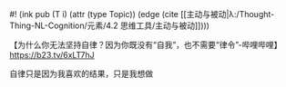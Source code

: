 #! (ink pub (T i) (attr (type Topic)) (edge (cite [[主动与被动|λ:/Thought-Thing-NL-Cognition/元素/4.2 思维工具/主动与被动]])))

【为什么你无法坚持自律？因为你既没有“自我”，也不需要“律令”-哔哩哔哩】 https://b23.tv/6xLT7hJ

自律只是因为我喜欢的结果，只是我想做